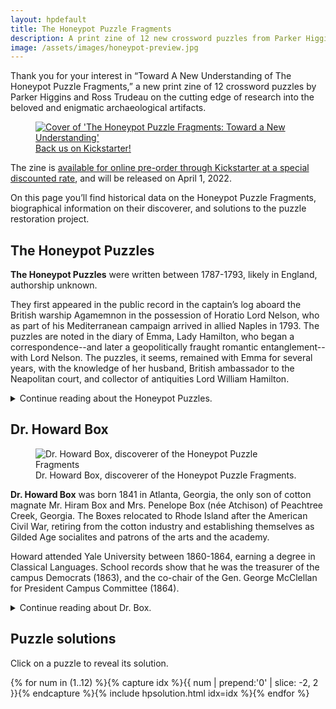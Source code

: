 ```yaml
---
layout: hpdefault
title: The Honeypot Puzzle Fragments
description: A print zine of 12 new crossword puzzles from Parker Higgins and Ross Trudeau.
image: /assets/images/honeypot-preview.jpg
---
```


Thank you for your interest in “Toward A New Understanding of The Honeypot Puzzle Fragments,” a new print zine of 12 crossword puzzles by Parker Higgins and Ross Trudeau on the cutting edge of research into the beloved and enigmatic archaeological artifacts.
<figure class="img-block-right"><a href="https://www.kickstarter.com/projects/887675031/the-honeypot-puzzle-fragments"><img alt="Cover of 'The Honeypot Puzzle Fragments: Toward a New Understanding'" src="{{ '/assets/images/cover-for-screen.png' | relative_url }}"><figcaption>Back us on Kickstarter!</figcaption></a></figure>

The zine is <a href="https://www.kickstarter.com/projects/887675031/the-honeypot-puzzle-fragments">available for online pre-order through Kickstarter at a special discounted rate</a>, and will be released on April 1, 2022.

On this page you’ll find historical data on the Honeypot Puzzle Fragments, biographical information on their discoverer, and solutions to the puzzle restoration project.

## The Honeypot Puzzles

**The Honeypot Puzzles** were written between 1787-1793, likely in England, authorship unknown.
 
They first appeared in the public record in the captain’s log aboard the British warship Agamemnon in the possession of Horatio Lord Nelson, who as part of his Mediterranean campaign arrived in allied Naples in 1793. The puzzles are noted in the diary of Emma, Lady Hamilton, who began a correspondence--and later a geopolitically fraught romantic entanglement--with Lord Nelson. The puzzles, it seems, remained with Emma for several years, with the knowledge of her husband, British ambassador to the Neapolitan court, and collector of antiquities Lord William Hamilton.

<details>
  <summary>Continue reading about the Honeypot Puzzles.</summary>

<p>Years later, in 1798, the newly-promoted Admiral Nelson was charged with the destruction of the French armada, which he pursued as far as the coast of Alexandria, emerging victorious in the decisive Battle of the Nile. He returned to the friendly port of Naples to a hero’s welcome by the Neapolitan court, Lord and Lady Hamilton among them. It is theorized, based on the existence of near-redundant recovered copies that differed only in puzzle placement on the parchment, that the devoted Lady Emma had prepared certain of the puzzles with formatting that would allow the Admiral—having famously lost most of his right arm at the Battle of Santa Cruz de Tenerife in 1797—to continue solving the puzzles with his left hand upon his return.</p>
 
<p>It was during the subsequent evacuation of the Neapolitan royal family—following their retreat from Rome in the face of French resistance—that the puzzles appear to have been variously damaged. Contemporaneous correspondences suggest that the puzzles had been stored for transportation in one of Lord Hamilton’s famous Greek vases, excavated from the ruins of Pompeii and added to his personal collection of antiquities. However, in the confusion of the hasty evacuation to Lord Nelson’s fleet at anchor in the port, several vases appear to have been diverted and lost, including the vase or vases that contained the puzzles’ original clues. How the vase containing the Puzzles themselves, which vase is distinctive for its beekeeper and honey bees motif, made its way back to the slopes of Mount Vesuvius—buried in the field where the archeologist Dr. Howard Box  subsequently unearthed it in 1891—remains a matter of speculation. Not in dispute is Dr. Box’s infamously unlettered description of the vase, which description stuck, so to speak, and is the basis of the name by which we now know its contents: the Honeypot Puzzle Fragments.</p>
 
<p>While we do have Dr. Box to thank for the recovery of the puzzles themselves, much of what’s known about the puzzles’ origins is credited to twentieth century scholarship, which disproved many of his contemporaneous conclusions, including his demonstrably false assertion that Thomas Paine—an answer word in one of the better-preserved examples—was in fact the puzzles’ author.</p>
 
<p>That the puzzles when they were recovered were so fragmented—with entire chunks missing—was a key reason that the relationship between 7 key interior letters and the perimeter answer slots wasn’t discovered until recent computer analysis by Parker Higgins and Ross Trudeau.</p></details>

## Dr. Howard Box

<figure class="img-block-right"><img alt="Dr. Howard Box, discoverer of the Honeypot Puzzle Fragments" src="{{ '/assets/images/dr-howard-box.png' | relative_url}}"><figcaption>Dr. Howard Box, discoverer of the Honeypot Puzzle Fragments.</figcaption></figure>

**Dr. Howard Box** was born 1841 in Atlanta, Georgia, the only son of cotton magnate Mr. Hiram Box and Mrs. Penelope Box (née Atchison) of Peachtree Creek, Georgia. The Boxes relocated to Rhode Island after the American Civil War, retiring from the cotton industry and establishing themselves as Gilded Age socialites and patrons of the arts and the academy.

Howard attended Yale University between 1860-1864, earning a degree in Classical Languages. School records show that he was the treasurer of the campus Democrats (1863), and the co-chair of the Gen. George McClellan for President Campus Committee (1864).

<details>
<summary>Continue reading about Dr. Box.</summary>

<p>Inspired by the discovery of ancient Knossos by amateur archaeologist Minos Kalokairinos in 1877, Howard moved to London and launched a series of dubious expeditions in Italy, Greece, Asia Minor, and North Africa, making no major discoveries and losing his right foot to an infection while in Fes.</p>

<p>In 1891, Dr. Box mistranslated Vulgar Latin graffiti during a visit to the archaeological site of Pompeii and began a large-scale dig—funded by his parents—at a previously unexamined site in a field below Mount Vesuvius. His team unearthed Grecian urns buried just a few decades prior by agents of Lord William Hamilton, the British ambassador to Naples. Later research by Dr. Box’s assistants revealed that they were likely hidden there in an attempt to hide his collection of antiquities in the midst of a hurried evacuation of the Neapolitan court in the face of Napoleon’s advancing armies.</p>

<p>On the slopes of Mount Vesuvius, Dr. Box misidentified the Grecian urns as Roman, and dismissed their cultural significance. A research assistant’s diary quotes Dr. Box as dismissing the bee-and-beekeeper motif vase eventually found to contain proto-crossword fragments as “a trifling honeypot.” This line, perhaps apocryphal, is the origin of the puzzles’ common name, The Honeypot Puzzle Fragments.</p>

<p>In the years after this discovering, Dr. Box gained some international notoriety after his research assistants published a paper discussing the puzzles in his name. Their paper correctly traced the puzzles’ ownership back through the hands of none other than the famous British admiral Horatio Lord Nelson.</p>

<p>Eventually Dr. Box’s reputation suffered beyond repair on the heels of several dubious academic overreaches, including a demonstrably false assertion that Thomas Paine, whose name appears in one of the puzzles, was in fact the author of the puzzles.</p> 

<p>Dr Box died in 1911 at the family estate in Rhode Island, survived by neither spouse nor child.</p></details>

## Puzzle solutions

Click on a puzzle to reveal its solution.

<script type="text/javascript">
function swapImage(idx) {
  let ImgId = 'puz' + idx;
  let ImgSrc = document.getElementById(ImgId).src;
  if (ImgSrc.endsWith('puzzle' + idx + '.png'))
    { 
      document.getElementById(ImgId).src = ImgSrc.replace('puzzle', 'solution');
    } 
    else if (ImgSrc.endsWith('solution' + idx + '.png'))
    {
      document.getElementById(ImgId).src = ImgSrc.replace('solution', 'puzzle'); 
    }
}
</script>

<div id="solutions">
{% for num in (1..12) %}{% capture idx %}{{ num | prepend:'0' | slice: -2, 2 }}{% endcapture %}{% include hpsolution.html idx=idx %}{% endfor %}</div>
